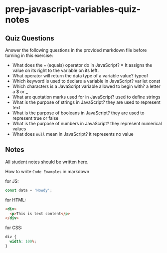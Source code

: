 # prep-javascript-variables-quiz-notes

## Quiz Questions

Answer the following questions in the provided markdown file before turning in this exercise:

- What does the `=` (equals) operator do in JavaScript?
= It assigns the value on its right to the variable on its left.
- What operator will return the data type of a variable value?
typeof
- Which keyword is used to declare a variable in JavaScript?
var let const
- Which characters is a JavaScript variable allowed to begin with?
a letter a $ or _
- What are quotation marks used for in JavaScript?
used to define strings
- What is the purpose of strings in JavaScript?
they are used to represent text
- What is the purpose of booleans in JavaScript?
they are used to represent true or false
- What is the purpose of numbers in JavaScript?
 they represent numerical values
- What does `null` mean in JavaScript?
it represents no value
## Notes

All student notes should be written here.

How to write `Code Examples` in markdown

for JS:

```javascript
const data = 'Howdy';
```

for HTML:

```html
<div>
  <p>This is text content</p>
</div>
```

for CSS:

```css
div {
  width: 100%;
}
```
